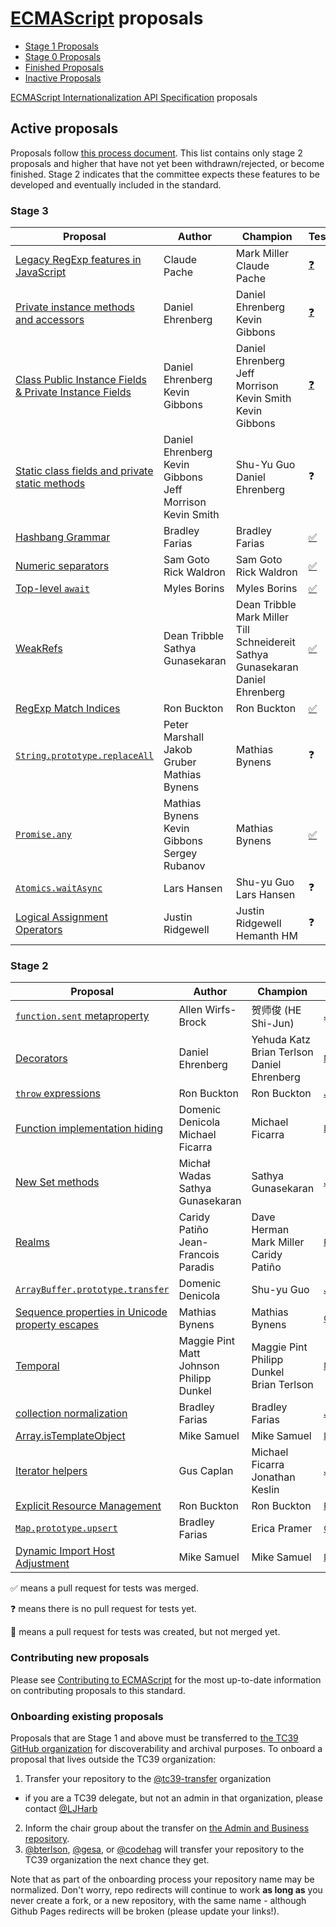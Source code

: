 # [ECMAScript](https://github.com/tc39/ecma262) proposals

* [Stage 1 Proposals](stage-1-proposals.md)
* [Stage 0 Proposals](stage-0-proposals.md)
* [Finished Proposals](finished-proposals.md)
* [Inactive Proposals](inactive-proposals.md)

[ECMAScript Internationalization API Specification](ecma402/README.md) proposals

## Active proposals

Proposals follow [this process document](https://tc39.github.io/process-document/).
This list contains only stage 2 proposals and higher that have not yet been withdrawn/rejected, or become finished.
Stage 2 indicates that the committee expects these features to be developed and eventually included in the standard.

### Stage 3

| Proposal                                                                       | Author                                                                  | Champion                                                                | Tests                                          | <sub>Last Presented</sub>                               |
| ------------------------------------------------------------------------------ | ----------------------------------------------------------------------- | ----------------------------------------------------------------------- | ---------------------------------------------- | --------------------------------------------------------|
| [Legacy RegExp features in JavaScript][regexp-legacy]                          | Claude Pache                                                            | Mark Miller<br />Claude Pache                                           | [:question:][tests-regexp-legacy]              | <sub>[May&nbsp;2017][regexp-legacy-notes]</sub>         |
| [Private instance methods and accessors][private-methods]                      | Daniel Ehrenberg                                                        | Daniel Ehrenberg<br />Kevin Gibbons                                     | [:question:][tests-private-methods]            | <sub>[January&nbsp;2019][private-fields-and-methods-refresher-notes]</sub>      |
| [Class Public Instance Fields & Private Instance Fields][class-fields]         | Daniel Ehrenberg<br />Kevin Gibbons                                     | Daniel Ehrenberg<br />Jeff Morrison<br />Kevin Smith<br />Kevin Gibbons | [:question:][tests-class-fields]               | <sub>[March&nbsp;2019][class-fields-notes]</sub>        |
| [Static class fields and private static methods][static-class-features]        | Daniel Ehrenberg<br />Kevin Gibbons<br />Jeff Morrison<br />Kevin Smith | Shu-Yu Guo<br />Daniel Ehrenberg                                        | :question:                                     | <sub>[January&nbsp;2019][private-fields-and-methods-refresher-notes]</sub>      |
| [Hashbang Grammar][hashbang-grammar]                                           | Bradley Farias                                                          | Bradley Farias                                                          | [:white_check_mark:][tests-hashbang-grammar]   | <sub>[November&nbsp;2018][hashbang-notes]</sub>         |
| [Numeric separators][numeric_separators]                                       | Sam Goto<br />Rick Waldron                                              | Sam Goto<br />Rick Waldron                                              | [:white_check_mark:][tests-numeric_separators] | <sub>[June&nbsp;2019][numeric_separators-notes]</sub>   |
| [Top-level `await`][await]                                                     | Myles Borins                                                            | Myles Borins                                                            | [:white_check_mark:][tests-await]              | <sub>[June&nbsp;2019][await-notes]</sub>                |
| [WeakRefs][weakrefs]                                                           | Dean Tribble<br />Sathya Gunasekaran                          | Dean Tribble<br />Mark Miller<br />Till Schneidereit<br />Sathya Gunasekaran<br />Daniel Ehrenberg | [:white_check_mark:][tests-weakrefs] | <sub>[March&nbsp;2020][weakrefs-notes]</sub>       |
| [RegExp Match Indices][regex-match-indices]                                    | Ron Buckton                                                             | Ron Buckton                                                             | [:white_check_mark:][tests-regexp-match-indices] | <sub>[December&nbsp;2019][regex-match-indices-notes]</sub> |
| [`String.prototype.replaceAll`][replace-all]                                   | Peter Marshall<br />Jakob Gruber<br />Mathias Bynens                    | Mathias Bynens                                                          | :question:                                     | <sub>[October&nbsp;2019][replace-all-notes]</sub>       |
| [`Promise.any`][promise-any]                                                   | Mathias Bynens<br />Kevin Gibbons<br />Sergey Rubanov                   | Mathias Bynens                                                          | [:white_check_mark:][tests-promise-any]        | <sub>[October&nbsp;2019][promise-any-notes]</sub>            |
| [`Atomics.waitAsync`][nonblocking]                                             | Lars Hansen                                                             | Shu-yu Guo<br />Lars Hansen                                             | :question:                                     | <sub>[December&nbsp;2019][nonblocking-notes]</sub>      |
| [Logical Assignment Operators][logical-assignment]                             | Justin Ridgewell                                                        | Justin Ridgewell <br /> Hemanth HM                                      | :question:                                     | <sub>[March&nbsp;2020][logical-assignment-notes]</sub>  |

### Stage 2

| Proposal                                                                       | Author                                                | Champion                                                                          | <sub>Last Presented</sub>                                           |
| ------------------------------------------------------------------------------ | ----------------------------------------------------- | --------------------------------------------------------------------------------- | ------------------------------------------------------------------- |
| [`function.sent` metaproperty][function-sent]                                  | Allen Wirfs-Brock                                     | 贺师俊 (HE Shi-Jun)                                                               | <sub>[July&nbsp;2019][function-sent-notes]</sub>                         |
| [Decorators][decorators]                                                       | Daniel Ehrenberg                                      | Yehuda Katz<br />Brian Terlson<br />Daniel Ehrenberg                              | <sub>[March&nbsp;2020][decorators-notes]</sub>                      |
| [`throw` expressions][throw-expressions]                                       | Ron Buckton                                           | Ron Buckton                                                                       | <sub>[January&nbsp;2018][throw-expressions-notes]</sub>             |
| [Function implementation hiding][censorship]                                   | Domenic Denicola<br />Michael Ficarra                 | Michael Ficarra                                                                   | <sub>[December&nbsp;2019][censorship-notes]</sub>                   |
| [New Set methods][set-methods]                                                 | Michał Wadas<br />Sathya Gunasekaran                  | Sathya Gunasekaran                                                                | <sub>[January&nbsp;2019][set-methods-notes]</sub>                   |
| [Realms][realms]                                                               | Caridy Patiño<br />Jean-Francois Paradis              | Dave Herman<br />Mark Miller<br />Caridy Patiño                                   | <sub>[February&nbsp;2020][realms-notes]</sub>                            |
| [`ArrayBuffer.prototype.transfer`][buffer-transfer]                            | Domenic Denicola                                      | Shu-yu Guo                                                                        | <sub>[July&nbsp;2018][buffer-transfer-notes]</sub>                  |
| [Sequence properties in Unicode property escapes][unicode-sequence-properties] | Mathias Bynens                                        | Mathias Bynens                                                                    | <sub>[October&nbsp;2019][unicode-sequence-properties-notes]</sub>   |
| [Temporal][temporal]                                                           | Maggie Pint<br />Matt Johnson<br />Philipp Dunkel     | Maggie Pint<br />Philipp Dunkel<br />Brian Terlson                                | <sub>[March&nbsp;2020][temporal-notes]</sub>                        |
| [collection normalization][collection-rekey]                                   | Bradley Farias                                        | Bradley Farias                                                                    | <sub>[January&nbsp;2019][richer-keys-notes]</sub>                   |
| [Array.isTemplateObject][isTemplateObject]                                     | Mike Samuel                                           | Mike Samuel                                                                       | <sub>[December&nbsp;2019][isTemplateObject-notes]</sub>             |
| [Iterator helpers][iterator-helpers]                                           | Gus Caplan                                            | Michael Ficarra<br />Jonathan Keslin                                              | <sub>[July&nbsp;2019][iterator-helpers-notes]</sub>                      |
| [Explicit Resource Management][resource-management]                            | Ron Buckton                                           | Ron Buckton                                                                       | <sub>[February&nbsp;2020][resource-management-notes]</sub>               |
| [`Map.prototype.upsert`][map-upsert]                                           | Bradley Farias                                        | Erica Pramer                                                                      | <sub>[October&nbsp;2019][map-upsert-notes]</sub>                         |
| [Dynamic Import Host Adjustment][]                                             | Mike Samuel                                           | Mike Samuel                                                                       | <sub>[December&nbsp;2019][Dynamic Import Host Adjustment notes]</sub>    |

:white_check_mark: means a pull request for tests was merged.

:question: means there is no pull request for tests yet.

:construction: means a pull request for tests was created, but not merged yet.

### Contributing new proposals

Please see [Contributing to ECMAScript](https://github.com/tc39/ecma262/blob/master/CONTRIBUTING.md) for the most up-to-date information on contributing proposals to this standard.

### Onboarding existing proposals

Proposals that are Stage 1 and above must be transferred to [the TC39 GitHub organization](https://github.com/tc39) for discoverability and archival purposes. To onboard a proposal that lives outside the TC39 organization:

1. Transfer your repository to the [@tc39-transfer](http://github.com/tc39-transfer) organization
  - if you are a TC39 delegate, but not an admin in that organization, please contact [@LJHarb](https://github.com/ljharb)
2. Inform the chair group about the transfer on [the Admin and Business repository](https://github.com/tc39/Admin-and-Business).
3. [@bterlson](https://github.com/bterlson), [@gesa](https://github.com/gesa), or [@codehag](https://github.com/codehag) will transfer your repository to the TC39 organization the next chance they get.

Note that as part of the onboarding process your repository name may be normalized. Don't worry, repo redirects will continue to work **as long as** you never create a fork, or a new repository, with the same name - although Github Pages redirects will be broken (please update your links!).

[regexp-legacy]: https://github.com/tc39/proposal-regexp-legacy-features
[regexp-legacy-notes]: https://github.com/tc39/notes/blob/master/meetings/2017-05/may-25.md#15ia-regexp-legacy-features-for-stage-3
[tests-regexp-legacy]: https://github.com/tc39/test262/issues/2371
[class-fields]: https://github.com/tc39/proposal-class-fields
[class-fields-notes]: https://github.com/tc39/notes/blob/master/meetings/2020-03/march-31.md#add-support-for-optionalchainprivateidentifier-in-class-features-proposals
[private-fields-and-methods-refresher-notes]: https://github.com/tc39/notes/blob/master/meetings/2019-01/jan-30.md#private-fields-and-methods-refresher
[tests-class-fields]: https://github.com/tc39/test262/issues/1161
[function-sent]: https://github.com/tc39/proposal-function.sent
[function-sent-notes]: https://github.com/tc39/notes/blob/master/meetings/2019-07/july-23.md#making-functionsent-inactive
[decorators]: http://github.com/tc39/proposal-decorators
[decorators-notes]: https://github.com/tc39/notes/blob/master/meetings/2020-03/april-2.md#decorators-update--call-for-participation
[numeric_separators]: https://github.com/tc39/proposal-numeric-separator
[numeric_separators-notes]: https://github.com/tc39/notes/blob/master/meetings/2019-03/mar-28.md#decorator-based-extended-numeric-literals-status-update-and-numeric-separators-for-stage-3
[tests-numeric_separators]: https://test262.report/features/numeric-separator-literal
[private-methods]: https://github.com/tc39/proposal-private-methods
[private-methods-notes]: https://github.com/tc39/notes/blob/master/meetings/2019-01/jan-30.md#private-fields-and-methods-refresher
[tests-private-methods]: https://github.com/tc39/test262/issues/1343
[weakrefs]: https://github.com/tc39/proposal-weakrefs
[weakrefs-notes]: https://github.com/tc39/notes/blob/master/meetings/2020-03/april-1.md#weakrefs-finalizationregistry-api-change
[tests-weakrefs]: https://github.com/tc39/test262/pull/2192
[realms]: https://github.com/tc39/proposal-realms
[realms-notes]: https://github.com/tc39/notes/blob/master/meetings/2020-02/february-5.md#update-on-realms
[temporal]: https://github.com/tc39/proposal-temporal
[temporal-notes]: https://github.com/tc39/notes/blob/master/meetings/2020-03/april-1.md#temporal-update
[nonblocking]: https://github.com/tc39/proposal-atomics-wait-async
[nonblocking-notes]: https://github.com/tc39/notes/blob/master/meetings/2019-12/december-4.md#atomicswaitasync-for-stage-3
[throw-expressions]: https://github.com/tc39/proposal-throw-expressions
[throw-expressions-notes]: https://github.com/tc39/notes/blob/master/meetings/2018-01/jan-24.md#13iiii-throw-expressions-for-stage-3
[replace-all]: https://github.com/tc39/proposal-string-replaceall
[replace-all-notes]: https://github.com/tc39/notes/blob/master/meetings/2019-10/october-2.md#stringprototypereplaceall-for-stage-3
[static-class-features]: http://github.com/tc39/proposal-static-class-features/
[static-class-features-notes]: https://github.com/tc39/notes/blob/master/meetings/2018-05/may-23.md#static-class-features-for-stage-3
[censorship]: https://github.com/tc39/proposal-function-implementation-hiding
[censorship-notes]: https://github.com/tc39/notes/blob/master/meetings/2019-12/december-4.md#update-on-function-implementation-hiding
[await]: https://github.com/tc39/proposal-top-level-await
[await-notes]: https://github.com/tc39/notes/blob/master/meetings/2019-06/june-6.md#top-level-await-for-stage-3
[tests-await]: https://github.com/tc39/test262/pull/2274
[set-methods]: https://github.com/tc39/set-methods
[set-methods-notes]: https://github.com/tc39/notes/blob/master/meetings/2019-01/jan-29.md#update-on-set-methods
[hashbang-grammar]: https://github.com/tc39/proposal-hashbang
[tests-hashbang-grammar]: https://github.com/tc39/test262/pull/2065
[hashbang-notes]: https://github.com/tc39/notes/blob/master/meetings/2018-11/nov-28.md#hash-bang-grammar
[richer-keys]: https://github.com/tc39/proposal-richer-keys
[richer-keys-notes]: https://github.com/tc39/notes/blob/master/meetings/2019-01/jan-30.md#richer-keys-for-stage-2
[unicode-sequence-properties]: https://github.com/tc39/proposal-regexp-unicode-sequence-properties
[unicode-sequence-properties-notes]: https://github.com/tc39/notes/blob/master/meetings/2019-10/october-2.md#update-on-sequence-property-escapes-in-unicode-regular-expressions
[regex-match-indices]: https://github.com/tc39/proposal-regexp-match-Indices
[regex-match-indices-notes]: https://github.com/tc39/notes/blob/master/meetings/2019-12/december-3.md#regexp-match-indices-performance-feedback
[tests-regexp-match-indices]: https://github.com/tc39/test262/pull/2309
[buffer-transfer]: https://github.com/domenic/proposal-arraybuffer-transfer/
[buffer-transfer-notes]: https://github.com/tc39/notes/blob/master/meetings/2018-07/july-24.md#arraybufferprototypetransfer
[resource-management]: https://github.com/tc39/proposal-using-statement
[resource-management-notes]: https://github.com/tc39/notes/blob/master/meetings/2020-02/february-5.md#updates-on-explicit-resource-management
[standard-library]: https://github.com/tc39/proposal-javascript-standard-library
[standard-library-notes]: https://github.com/tc39/notes/blob/master/meetings/2018-07/july-26.md#javascript-standard-library
[collection-rekey]: https://github.com/tc39/proposal-collection-normalization
[iterator-helpers]: https://github.com/tc39/proposal-iterator-helpers
[iterator-helpers-notes]: https://github.com/tc39/notes/blob/master/meetings/2019-07/july-24.md#iterator-methods-update--stage-2
[private-declarations]: https://github.com/tc39/proposal-private-declarations
[isTemplateObject]: https://github.com/tc39/proposal-array-is-template-object
[isTemplateObject-notes]: https://github.com/tc39/notes/blob/master/meetings/2019-12/december-4.md#arrayistemplateobject-update
[promise-any]: https://github.com/tc39/proposal-promise-any
[promise-any-notes]: https://github.com/tc39/notes/blob/master/meetings/2019-10/october-3.md#promiseany-reprise
[tests-promise-any]: https://github.com/tc39/test262/pull/2533
[resource-management]: https://github.com/tc39/proposal-using-statement
[resource-management-notes]: https://github.com/tc39/notes/blob/master/meetings/2018-07/july-24.md#explicit-resource-management
[map-upsert]: https://github.com/tc39/proposal-upsert
[map-upsert-notes]: https://github.com/tc39/notes/blob/master/meetings/2019-10/october-2.md#mapupsert--previously-mapinsertorupdate
[Dynamic Import Host Adjustment]: https://github.com/tc39/dynamic-import-host-adjustment/blob/master/README.md
[Dynamic Import Host Adjustment notes]: https://github.com/tc39/notes/blob/master/meetings/2019-12/december-5.md#dynamic-import-host-adjustment-for-stage-2
[logical-assignment]: https://github.com/tc39/proposal-logical-assignment
[logical-assignment-notes]: https://github.com/tc39/notes/blob/master/meetings/2020-03/march-31.md#logicalassignment-for-stage-3
